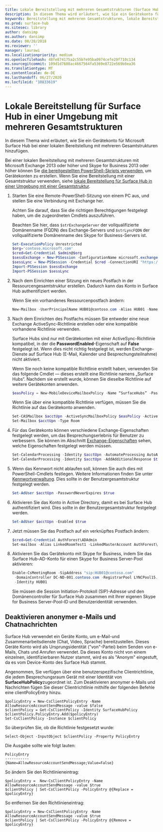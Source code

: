 ```yaml
---
title: Lokale Bereitstellung mit mehreren Gesamtstrukturen (Surface Hub)
description: In diesem Thema wird erläutert, wie Sie ein Gerätekonto für Microsoft Surface Hub bei einer lokalen Bereitstellung mit mehreren Gesamtstrukturen hinzufügen.
keywords: Bereitstellung mit mehreren Gesamtstrukturen, lokale Bereitstellung, Gerätekonto, Surface Hub
ms.prod: surface-hub
ms.sitesec: library
author: dansimp
ms.author: dansimp
ms.date: 08/28/2018
ms.reviewer: ''
manager: laurawi
ms.localizationpriority: medium
ms.openlocfilehash: 48fe874175a2c55b7e95ba0974cefe29f710c134
ms.sourcegitcommit: 109d1d7608ac4667564fa5369e8722e569b8ea36
ms.translationtype: MT
ms.contentlocale: de-DE
ms.lasthandoff: 06/27/2020
ms.locfileid: "10833619"
---
```

# Lokale Bereitstellung für Surface Hub in einer Umgebung mit mehreren Gesamtstrukturen


In diesem Thema wird erläutert, wie Sie ein Gerätekonto für Microsoft Surface Hub bei einer lokalen Bereitstellung mit mehreren Gesamtstrukturen hinzufügen.

Bei einer lokalen Bereitstellung mit mehreren Gesamtstrukturen mit Microsoft Exchange 2013 oder höher und Skype for Business 2013 oder höher können Sie [die bereitgestellten PowerShell-Skripts verwenden](appendix-a-powershell-scripts-for-surface-hub.md#create-on-premises-ps-scripts), um Gerätekonten zu erstellen. Wenn Sie eine Bereitstellung mit einer Gesamtstruktur verwenden, siehe [lokale Bereitstellung für Surface Hub in einer Umgebung mit einer Gesamtstruktur](on-premises-deployment-surface-hub-device-accounts.md).

1.  Starten Sie eine Remote-PowerShell-Sitzung von einem PC aus, und stellen Sie eine Verbindung mit Exchange her.

    Achten Sie darauf, dass Sie die richtigen Berechtigungen festgelegt haben, um die zugeordneten Cmdlets auszuführen.

    Beachten Sie hier, dass `$strExchangeServer` der vollqualifizierte Domänenname (FQDN) des Exchange-Servers und `$strLyncFQDN` der vollqualifizierte Domänenname des Skype for Business-Servers ist.

    ```PowerShell
    Set-ExecutionPolicy Unrestricted
    $org='contoso.microsoft.com'
    $cred=Get-Credential $admin@$org
    $sessExchange = New-PSSession -ConfigurationName microsoft.exchange -Credential $cred -AllowRedirection -Authentication Kerberos -ConnectionUri "http://$strExchangeServer/powershell" -WarningAction SilentlyContinue
    $sessLync = New-PSSession -Credential $cred -ConnectionURI "https://$strLyncFQDN/OcsPowershell" -AllowRedirection -WarningAction SilentlyContinue
    Import-PSSession $sessExchange
    Import-PSSession $sessLync
    ```

2.  Nach dem Einrichten einer Sitzung ein neues Postfach in der Ressourcengesamtstruktur erstellen. Dadurch kann das Konto in Surface Hub authentifiziert werden.

    Wenn Sie ein vorhandenes Ressourcenpostfach ändern:

    ```PowerShell
    New-Mailbox -UserPrincipalName HUB01@contoso.com -Alias HUB01 -Name "Hub-01"
    ```

3.  Nach dem Einrichten des Postfachs müssen Sie entweder eine neue Exchange ActiveSync-Richtlinie erstellen oder eine kompatible vorhandene Richtlinie verwenden.

    Surface Hubs sind nur mit Gerätekonten mit einer ActiveSync-Richtlinie kompatibel, in der die **PasswordEnabled**-Eigenschaft auf **False** festgelegt ist. Wenn dies nicht richtig festgelegt ist, werden Exchange-Dienste auf Surface Hub (E-Mail, Kalender und Besprechungsteilnahme) nicht aktiviert.

    Wenn Sie noch keine kompatible Richtlinie erstellt haben, verwenden Sie das folgende Cmdlet –– dieses erstellt eine Richtlinie namens „Surface Hubs“. Nachdem sie erstellt wurde, können Sie dieselbe Richtlinie auf weitere Gerätekonten anwenden.

    ```PowerShell
    $easPolicy = New-MobileDeviceMailboxPolicy -Name “SurfaceHubs” -PasswordEnabled $false
    ```

    Wenn Sie über eine kompatible Richtlinie verfügen, müssen Sie die Richtlinie auf das Gerätekonto anwenden. 

    ```PowerShell
    Set-CASMailbox $acctUpn -ActiveSyncMailboxPolicy $easPolicy -ActiveSyncEnabled $true
    Set-Mailbox $acctUpn -Type Room
    ```

4.  Für das Gerätekonto können verschiedene Exchange-Eigenschaften festgelegt werden, um das Besprechungserlebnis für Benutzer zu verbessern. Sie können im Abschnitt [Exchange-Eigenschaften](exchange-properties-for-surface-hub-device-accounts.md) sehen, welche Eigenschaften festgelegt werden müssen.

    ```PowerShell
    Set-CalendarProcessing -Identity $acctUpn -AutomateProcessing AutoAccept -AddOrganizerToSubject $false –AllowConflicts $false –DeleteComments $false -DeleteSubject $false -RemovePrivateProperty $false
    Set-CalendarProcessing -Identity $acctUpn -AddAdditionalResponse $true -AdditionalResponse "This is a Surface Hub room!"
    ```

5.  Wenn das Kennwort nicht ablaufen soll, können Sie auch dies mit PowerShell-Cmdlets festlegen. Weitere Informationen finden Sie unter [Kennwortverwaltung](password-management-for-surface-hub-device-accounts.md). Dies sollte in der Benutzergesamtstruktur festgelegt werden.

    ```PowerShell
    Set-AdUser $acctUpn -PasswordNeverExpires $true
    ```

6.  Aktivieren Sie das Konto in Active Directory, damit es bei Surface Hub authentifiziert wird. Dies sollte in der Benutzergesamtstruktur festgelegt werden.

    ```PowerShell
    Set-AdUser $acctUpn -Enabled $true
    ```

6. Jetzt müssen Sie das Postfach auf ein verknüpftes Postfach ändern:

    ```PowerShell
    $cred=Get-Credential AuthForest\ADAdmin
    Set-mailbox -Alias LinkedRoomTest1 -LinkedMasterAccount AuthForest\LinkedRoomTest1 -LinkedDomainController AuthForest-4939.AuthForest.extest.contoso.com -Name LinkedRoomTest1 -LinkedCredential $cred -Identity LinkedRoomTest1
    ```

7.  Aktivieren Sie das Gerätekonto mit Skype for Business, indem Sie das Surface Hub-AD-Konto für einen Skype for Business Server-Pool aktivieren:

    ```PowerShell
    Enable-CsMeetingRoom -SipAddress "sip:HUB01@contoso.com"
     -DomainController DC-ND-001.contoso.com -RegistrarPool LYNCPool15.contoso.com
     -Identity HUB01
    ```

    Sie müssen die Session Initiation-Protokoll (SIP)-Adresse und den Domänencontroller für Surface Hub zusammen mit Ihrer eigenen Skype for Business Server-Pool-ID und Benutzeridentität verwenden.


## Deaktivieren anonymer e-Mails und Chatnachrichten



Surface Hub verwendet ein Geräte Konto, um e-Mail-und Zusammenarbeitsdienste (Chat, Video, Sprache) bereitzustellen. Dieses Geräte Konto wird als Ursprungsidentität ("von"-Partei) beim Senden von e-Mails, Chats und Anrufen verwendet. Da dieses Konto nicht von einem einzelnen, identifizierbaren Nutzer stammt, wird es als "Anonym" eingestuft, da es vom Device-Konto des Surface Hub stammt.  

Angenommen, Sie verfügen über eine benutzerspezifische Clientrichtlinie, die jedem Besprechungsraum Gerät mit einer Identität von **SurfaceHubPolicy**zugeordnet ist. Zum Deaktivieren anonymer e-Mails und Nachrichten fügen Sie dieser Clientrichtlinie mithilfe der folgenden Befehle eine clientPolicyEntry hinzu.

```
$policyEntry = New-CsClientPolicyEntry -Name AllowResourceAccountSendMessage -value $false
$clientPolicy = Get-CsClientPolicy -Identity SurfaceHubPolicy
$clientPolicy.PolicyEntry.Add($policyEntry)
Set-CsClientPolicy -Instance $clientPolicy
```

So überprüfen Sie, ob die Richtlinie festgesetzt wurde:

```
Select-Object -InputObject $clientPolicy -Property PolicyEntry
```

Die Ausgabe sollte wie folgt lauten:

```
PolicyEntry
-----------
{Name=AllowResourceAccountSendMessage;Value=False}
```
    
    
So ändern Sie den Richtlinieneintrag:

```
$policyEntry =  New-CsClientPolicyEntry -Name AllowResourceAccountSendMessage -value $true
$clientPolicy | Set-CsClientPolicy -PolicyEntry @{Replace = $policyEntry}
``` 
    
So entfernen Sie den Richtlinieneintrag:

```
$policyEntry = New-CsClientPolicyEntry -Name AllowResourceAccountSendMessage -value $true
$clientPolicy | Set-CsClientPolicy -PolicyEntry @{Remove = $policyEntry}
```
 





